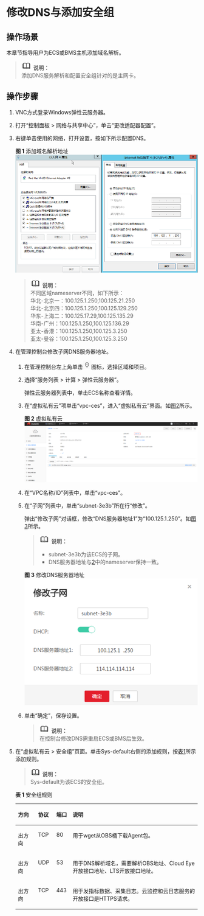 # 修改DNS与添加安全组<a name="ZH-CN_TOPIC_0150366044"></a>

## 操作场景<a name="zh-cn_topic_0078544024_section10035481163223"></a>

本章节指导用户为ECS或BMS主机添加域名解析。

>![](public_sys-resources/icon-note.gif) **说明：**   
>添加DNS服务解析和配置安全组针对的是主网卡。  

## 操作步骤<a name="section1251913413419"></a>

1.  VNC方式登录Windows弹性云服务器。
2.  打开“控制面板 \> 网络与共享中心”，单击“更改适配器配置”。
3.  右键单击使用的网络，打开设置，按如下所示配置DNS。

    **图 1**  添加域名解析地址<a name="fig169461062266"></a>  
    ![](figures/添加域名解析地址-0.png "添加域名解析地址-0")

    >![](public_sys-resources/icon-note.gif) **说明：**   
    >不同区域nameserver不同，如下所示：  
    >华北-北京一：100.125.1.250,100.125.21.250  
    >华北-北京四：100.125.1.250,100.125.129.250  
    >华东-上海二：100.125.17.29,100.125.135.29  
    >华南-广州：100.125.1.250,100.125.136.29  
    >亚太-香港：100.125.1.250,100.125.3.250  
    >亚太-曼谷：100.125.1.250,100.125.3.250  

4.  在管理控制台修改子网DNS服务器地址。
    1.  在管理控制台左上角单击![](figures/icon-region.png)图标，选择区域和项目。
    2.  选择“服务列表 \> 计算 \> 弹性云服务器”。

        弹性云服务器列表中，单击ECS名称查看详情。

    3.  在“虚拟私有云”项单击“vpc-ces”，进入“虚拟私有云”界面。如[图2](#zh-cn_topic_0150354069_fig0772121318363)所示。

        **图 2**  虚拟私有云<a name="zh-cn_topic_0150354069_fig0772121318363"></a>  
        ![](figures/虚拟私有云.png "虚拟私有云")

    4.  在“VPC名称/ID”列表中，单击“vpc-ces”。
    5.  在“子网”列表中，单击“subnet-3e3b”所在行“修改”。

        弹出“修改子网”对话框，修改“DNS服务器地址1”为“100.125.1.250”。如[图3](#zh-cn_topic_0150354069_fig6241144284010)所示。

        >![](public_sys-resources/icon-note.gif) **说明：**   
        >-   subnet-3e3b为该ECS的子网。  
        >-   DNS服务器地址与[2](修改DNS与添加安全组.md#zh-cn_topic_0078544024_li30189854165124)中的nameserver保持一致。  

        **图 3**  修改DNS服务器地址<a name="zh-cn_topic_0150354069_fig6241144284010"></a>  
        ![](figures/修改DNS服务器地址.png "修改DNS服务器地址")

    6.  单击“确定”，保存设置。

        >![](public_sys-resources/icon-note.gif) **说明：**   
        >在控制台修改DNS需重启ECS或BMS后生效。  


5.  在“虚拟私有云 \> 安全组”页面。单击Sys-default右侧的添加规则，按[表1](#zh-cn_topic_0150354069_table89472534275)所示添加规则。

    >![](public_sys-resources/icon-note.gif) **说明：**   
    >Sys-default为该ECS的安全组。  

    **表 1**  安全组规则

    <a name="zh-cn_topic_0150354069_table89472534275"></a>
    <table><thead align="left"><tr id="zh-cn_topic_0150354069_row12943453152710"><th class="cellrowborder" valign="top" width="11%" id="mcps1.2.5.1.1"><p id="zh-cn_topic_0150354069_p69421453152713"><a name="zh-cn_topic_0150354069_p69421453152713"></a><a name="zh-cn_topic_0150354069_p69421453152713"></a>方向</p>
    </th>
    <th class="cellrowborder" valign="top" width="10%" id="mcps1.2.5.1.2"><p id="zh-cn_topic_0150354069_p149428533277"><a name="zh-cn_topic_0150354069_p149428533277"></a><a name="zh-cn_topic_0150354069_p149428533277"></a>协议</p>
    </th>
    <th class="cellrowborder" valign="top" width="9%" id="mcps1.2.5.1.3"><p id="zh-cn_topic_0150354069_p69424532275"><a name="zh-cn_topic_0150354069_p69424532275"></a><a name="zh-cn_topic_0150354069_p69424532275"></a>端口</p>
    </th>
    <th class="cellrowborder" valign="top" width="70%" id="mcps1.2.5.1.4"><p id="zh-cn_topic_0150354069_p894395312278"><a name="zh-cn_topic_0150354069_p894395312278"></a><a name="zh-cn_topic_0150354069_p894395312278"></a>说明</p>
    </th>
    </tr>
    </thead>
    <tbody><tr id="zh-cn_topic_0150354069_row49431153112718"><td class="cellrowborder" valign="top" width="11%" headers="mcps1.2.5.1.1 "><p id="zh-cn_topic_0150354069_p1494312539277"><a name="zh-cn_topic_0150354069_p1494312539277"></a><a name="zh-cn_topic_0150354069_p1494312539277"></a>出方向</p>
    </td>
    <td class="cellrowborder" valign="top" width="10%" headers="mcps1.2.5.1.2 "><p id="zh-cn_topic_0150354069_p14943185382715"><a name="zh-cn_topic_0150354069_p14943185382715"></a><a name="zh-cn_topic_0150354069_p14943185382715"></a>TCP</p>
    </td>
    <td class="cellrowborder" valign="top" width="9%" headers="mcps1.2.5.1.3 "><p id="zh-cn_topic_0150354069_p594325317274"><a name="zh-cn_topic_0150354069_p594325317274"></a><a name="zh-cn_topic_0150354069_p594325317274"></a>80</p>
    </td>
    <td class="cellrowborder" valign="top" width="70%" headers="mcps1.2.5.1.4 "><p id="zh-cn_topic_0150354069_p16651028185814"><a name="zh-cn_topic_0150354069_p16651028185814"></a><a name="zh-cn_topic_0150354069_p16651028185814"></a>用于wget从OBS桶下载Agent包。</p>
    </td>
    </tr>
    <tr id="zh-cn_topic_0150354069_row6944145315277"><td class="cellrowborder" valign="top" width="11%" headers="mcps1.2.5.1.1 "><p id="zh-cn_topic_0150354069_p69441453102716"><a name="zh-cn_topic_0150354069_p69441453102716"></a><a name="zh-cn_topic_0150354069_p69441453102716"></a>出方向</p>
    </td>
    <td class="cellrowborder" valign="top" width="10%" headers="mcps1.2.5.1.2 "><p id="zh-cn_topic_0150354069_p1394425315273"><a name="zh-cn_topic_0150354069_p1394425315273"></a><a name="zh-cn_topic_0150354069_p1394425315273"></a>UDP</p>
    </td>
    <td class="cellrowborder" valign="top" width="9%" headers="mcps1.2.5.1.3 "><p id="zh-cn_topic_0150354069_p6944185312278"><a name="zh-cn_topic_0150354069_p6944185312278"></a><a name="zh-cn_topic_0150354069_p6944185312278"></a>53</p>
    </td>
    <td class="cellrowborder" valign="top" width="70%" headers="mcps1.2.5.1.4 "><p id="zh-cn_topic_0150354069_p1051336115813"><a name="zh-cn_topic_0150354069_p1051336115813"></a><a name="zh-cn_topic_0150354069_p1051336115813"></a>用于DNS解析域名，需要解析OBS地址、Cloud Eye开放接口地址、LTS开放接口地址。</p>
    </td>
    </tr>
    <tr id="zh-cn_topic_0150354069_row19947105314275"><td class="cellrowborder" valign="top" width="11%" headers="mcps1.2.5.1.1 "><p id="zh-cn_topic_0150354069_p1894418532279"><a name="zh-cn_topic_0150354069_p1894418532279"></a><a name="zh-cn_topic_0150354069_p1894418532279"></a>出方向</p>
    </td>
    <td class="cellrowborder" valign="top" width="10%" headers="mcps1.2.5.1.2 "><p id="zh-cn_topic_0150354069_p15947145313278"><a name="zh-cn_topic_0150354069_p15947145313278"></a><a name="zh-cn_topic_0150354069_p15947145313278"></a>TCP</p>
    </td>
    <td class="cellrowborder" valign="top" width="9%" headers="mcps1.2.5.1.3 "><p id="zh-cn_topic_0150354069_p1194755318274"><a name="zh-cn_topic_0150354069_p1194755318274"></a><a name="zh-cn_topic_0150354069_p1194755318274"></a>443</p>
    </td>
    <td class="cellrowborder" valign="top" width="70%" headers="mcps1.2.5.1.4 "><p id="zh-cn_topic_0150354069_p2748650125812"><a name="zh-cn_topic_0150354069_p2748650125812"></a><a name="zh-cn_topic_0150354069_p2748650125812"></a>用于发指标数据、采集日志。云监控和云日志服务的开放接口是HTTPS请求。</p>
    </td>
    </tr>
    </tbody>
    </table>


